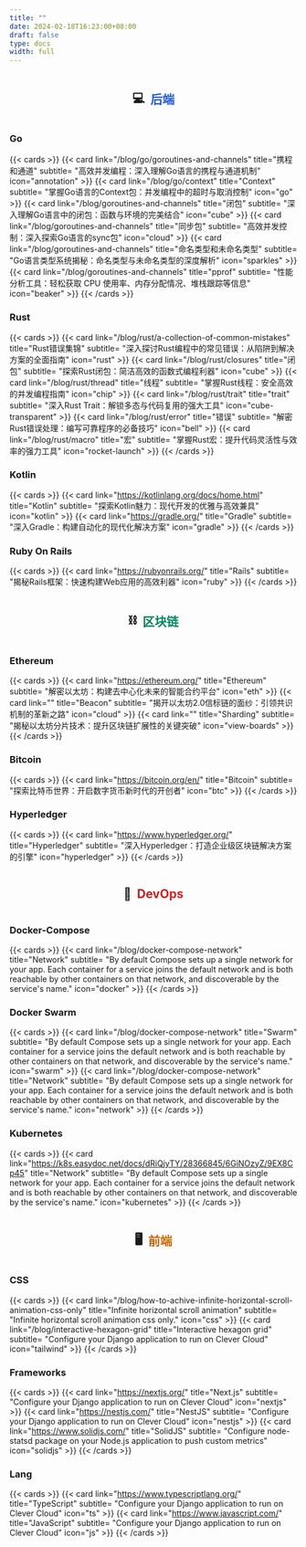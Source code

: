 ```yaml
---
title: ""
date: 2024-02-18T16:23:00+08:00
draft: false
type: docs
width: full
---
```


<!--{{< animation type="sun" >}}-->

<div style="display: flex; flex-direction: row; justify-content: center">
<h2>💻&nbsp;&nbsp;</h2>
<h2 style="background: linear-gradient(45deg, #1d4ed8, #2563eb);font-weight: bolder;background-clip: text;color: transparent;">后端</h2>
</div>

### Go
{{< cards >}}
  {{< card link="/blog/go/goroutines-and-channels" title="携程和通道" subtitle= "高效并发编程：深入理解Go语言的携程与通道机制" icon="annotation" >}}
  {{< card link="/blog/go/context" title="Context" subtitle= "掌握Go语言的Context包：并发编程中的超时与取消控制" icon="go" >}}
  {{< card link="/blog/goroutines-and-channels" title="闭包" subtitle= "深入理解Go语言中的闭包：函数与环境的完美结合" icon="cube" >}}
  {{< card link="/blog/goroutines-and-channels" title="同步包" subtitle= "高效并发控制：深入探索Go语言的sync包" icon="cloud" >}}
  {{< card link="/blog/goroutines-and-channels" title="命名类型和未命名类型" subtitle= "Go语言类型系统揭秘：命名类型与未命名类型的深度解析" icon="sparkles" >}}
  {{< card link="/blog/goroutines-and-channels" title="pprof" subtitle= "性能分析工具：轻松获取 CPU 使用率、内存分配情况、堆栈跟踪等信息" icon="beaker" >}}
{{< /cards >}}

### Rust
{{< cards >}}
  {{< card link="/blog/rust/a-collection-of-common-mistakes" title="Rust错误集锦" subtitle= "深入探讨Rust编程中的常见错误：从陷阱到解决方案的全面指南" icon="rust" >}}
  {{< card link="/blog/rust/closures" title="闭包" subtitle= "探索Rust闭包：简洁高效的函数式编程利器" icon="cube" >}}
  {{< card link="/blog/rust/thread" title="线程" subtitle= "掌握Rust线程：安全高效的并发编程指南" icon="chip" >}}
  {{< card link="/blog/rust/trait" title="trait" subtitle= "深入Rust Trait：解锁多态与代码复用的强大工具" icon="cube-transparent" >}}
  {{< card link="/blog/rust/error" title="错误" subtitle= "解密Rust错误处理：编写可靠程序的必备技巧" icon="bell" >}}
  {{< card link="/blog/rust/macro" title="宏" subtitle= "掌握Rust宏：提升代码灵活性与效率的强力工具" icon="rocket-launch" >}}
{{< /cards >}}

### Kotlin
{{< cards >}}
  {{< card link="https://kotlinlang.org/docs/home.html" title="Kotlin" subtitle= "探索Kotlin魅力：现代开发的优雅与高效兼具" icon="kotlin" >}}
  {{< card link="https://gradle.org/" title="Gradle" subtitle= "深入Gradle：构建自动化的现代化解决方案" icon="gradle" >}}
{{< /cards >}}
### Ruby On Rails
{{< cards >}}
  {{< card link="https://rubyonrails.org/" title="Rails" subtitle= "揭秘Rails框架：快速构建Web应用的高效利器" icon="ruby" >}}
{{< /cards >}}

<div style="display: flex; flex-direction: row; justify-content: center">
<h2>⛓️&nbsp;&nbsp;</h2>
<h2 align="center" style="background: linear-gradient(45deg, #047857, #059669);font-weight: bolder;background-clip: text;color: transparent;">区块链</h2>
</div>

### Ethereum
{{< cards >}}
{{< card link="https://ethereum.org/" title="Ethereum" subtitle= "解密以太坊：构建去中心化未来的智能合约平台" icon="eth" >}}
{{< card link="" title="Beacon" subtitle= "揭开以太坊2.0信标链的面纱：引领共识机制的革新之路" icon="cloud" >}}
{{< card link="" title="Sharding" subtitle= "揭秘以太坊分片技术：提升区块链扩展性的关键突破" icon="view-boards" >}}
{{< /cards >}}

### Bitcoin
{{< cards >}}
{{< card link="https://bitcoin.org/en/" title="Bitcoin" subtitle= "探索比特币世界：开启数字货币新时代的开创者" icon="btc" >}}
{{< /cards >}}

### Hyperledger
{{< cards >}}
{{< card link="https://www.hyperledger.org/" title="Hyperledger" subtitle= "深入Hyperledger：打造企业级区块链解决方案的引擎" icon="hyperledger" >}}
{{< /cards >}}

<div style="display: flex; flex-direction: row; justify-content: center">
<h2>🤖&nbsp;&nbsp;</h2>
<h2 style="background: linear-gradient(45deg, #b91c1c, #dc2626);font-weight: bolder;background-clip: text;color: transparent;">DevOps</h2>
</div>

### <a href="https://docs.docker.com/compose/networking/" style="text-decoration:none;">Docker-Compose</a>
{{< cards >}}
{{< card link="/blog/docker-compose-network" title="Network" subtitle= "By default Compose sets up a single network for your app. Each container for a service joins the default network and is both reachable by other containers on that network, and discoverable by the service's name." icon="docker" >}}
{{< /cards >}}

### <a href="https://docs.docker.com/engine/swarm/" style="text-decoration:none;">Docker Swarm</a>
{{< cards >}}
{{< card link="/blog/docker-compose-network" title="Swarm" subtitle= "By default Compose sets up a single network for your app. Each container for a service joins the default network and is both reachable by other containers on that network, and discoverable by the service's name." icon="swarm" >}}
{{< card link="/blog/docker-compose-network" title="Network" subtitle= "By default Compose sets up a single network for your app. Each container for a service joins the default network and is both reachable by other containers on that network, and discoverable by the service's name." icon="network" >}}
{{< /cards >}}

### Kubernetes
{{< cards >}}
{{< card link="https://k8s.easydoc.net/docs/dRiQjyTY/28366845/6GiNOzyZ/9EX8Cp45" title="Network" subtitle= "By default Compose sets up a single network for your app. Each container for a service joins the default network and is both reachable by other containers on that network, and discoverable by the service's name." icon="kubernetes" >}}
{{< /cards >}}


<div style="display: flex; flex-direction: row; justify-content: center">
<h2>🖥️&nbsp;&nbsp;</h2>
<h2 style="background: linear-gradient(45deg, #b45309, #d97706);font-weight: bolder;background-clip: text;color: transparent;">前端</h2>
</div>

### CSS
{{< cards >}}
  {{< card link="/blog/how-to-achive-infinite-horizontal-scroll-animation-css-only" title="Infinite horizontal scroll animation" subtitle= "Infinite horizontal scroll animation css only." icon="css" >}}
  {{< card link="/blog/interactive-hexagon-grid" title="Interactive hexagon grid" subtitle= "Configure your Django application to run on Clever Cloud" icon="tailwind" >}}
{{< /cards >}}

### Frameworks
{{< cards >}}
  {{< card link="https://nextjs.org/" title="Next.js" subtitle= "Configure your Django application to run on Clever Cloud" icon="nextjs" >}}
  {{< card link="https://nestjs.com/" title="NestJS" subtitle= "Configure your Django application to run on Clever Cloud" icon="nestjs" >}}
  {{< card link="https://www.solidjs.com/" title="SolidJS" subtitle= "Configure node-statsd package on your Node.js application to push custom metrics" icon="solidjs" >}}
{{< /cards >}}

### Lang
{{< cards >}}
  {{< card link="https://www.typescriptlang.org/" title="TypeScript" subtitle= "Configure your Django application to run on Clever Cloud" icon="ts" >}}
  {{< card link="https://www.javascript.com/" title="JavaScript" subtitle= "Configure your Django application to run on Clever Cloud" icon="js" >}}
{{< /cards >}}
